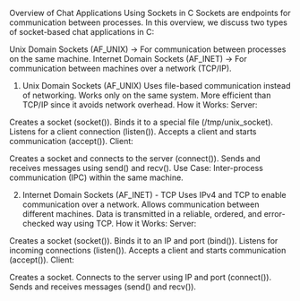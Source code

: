 Overview of Chat Applications Using Sockets in C
Sockets are endpoints for communication between processes. In this overview, we discuss two types of socket-based chat applications in C:

Unix Domain Sockets (AF_UNIX) → For communication between processes on the same machine.
Internet Domain Sockets (AF_INET) → For communication between machines over a network (TCP/IP).
1. Unix Domain Sockets (AF_UNIX)
Uses file-based communication instead of networking.
Works only on the same system.
More efficient than TCP/IP since it avoids network overhead.
How it Works:
Server:

Creates a socket (socket()).
Binds it to a special file (/tmp/unix_socket).
Listens for a client connection (listen()).
Accepts a client and starts communication (accept()).
Client:

Creates a socket and connects to the server (connect()).
Sends and receives messages using send() and recv().
Use Case: Inter-process communication (IPC) within the same machine.

2. Internet Domain Sockets (AF_INET) - TCP
Uses IPv4 and TCP to enable communication over a network.
Allows communication between different machines.
Data is transmitted in a reliable, ordered, and error-checked way using TCP.
How it Works:
Server:

Creates a socket (socket()).
Binds it to an IP and port (bind()).
Listens for incoming connections (listen()).
Accepts a client and starts communication (accept()).
Client:

Creates a socket.
Connects to the server using IP and port (connect()).
Sends and receives messages (send() and recv()).
